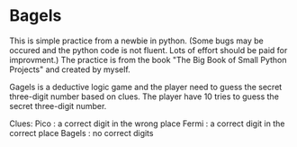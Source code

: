 # Bagels
This is simple practice from a newbie in python. (Some bugs may be occured and the python code is not fluent. Lots of effort should be paid for improvment.)
The practice is from the book "The Big Book of Small Python Projects" and created by myself. 

Gagels is a deductive logic game and the player need to guess the secret three-digit number based on clues. The player have 10 tries to guess the secret three-digit number.

Clues:
Pico : a correct digit in the wrong place
Fermi : a correct digit in the correct place
Bagels : no correct digits
